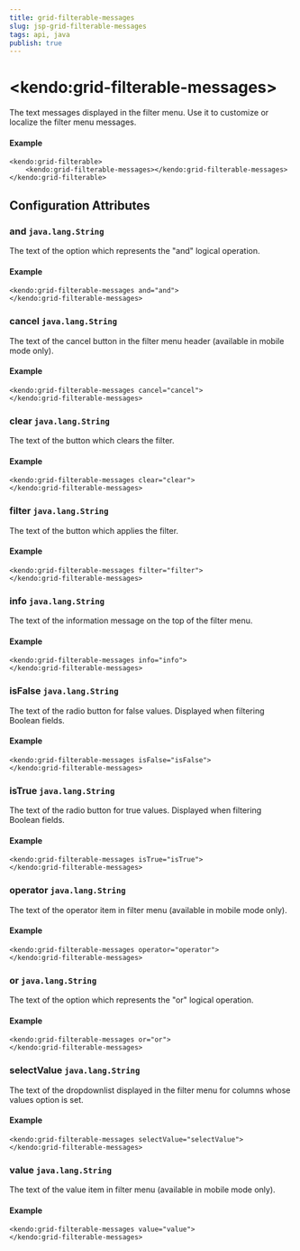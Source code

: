 ```yaml
---
title: grid-filterable-messages
slug: jsp-grid-filterable-messages
tags: api, java
publish: true
---
```


# \<kendo:grid-filterable-messages\>

The text messages displayed in the filter menu. Use it to customize or localize the filter menu messages.

#### Example
    <kendo:grid-filterable>
        <kendo:grid-filterable-messages></kendo:grid-filterable-messages>
    </kendo:grid-filterable>

## Configuration Attributes

### and `java.lang.String`

The text of the option which represents the "and" logical operation.

#### Example
    <kendo:grid-filterable-messages and="and">
    </kendo:grid-filterable-messages>

### cancel `java.lang.String`

The text of the cancel button in the filter menu header (available in mobile mode only).

#### Example
    <kendo:grid-filterable-messages cancel="cancel">
    </kendo:grid-filterable-messages>

### clear `java.lang.String`

The text of the button which clears the filter.

#### Example
    <kendo:grid-filterable-messages clear="clear">
    </kendo:grid-filterable-messages>

### filter `java.lang.String`

The text of the button which applies the filter.

#### Example
    <kendo:grid-filterable-messages filter="filter">
    </kendo:grid-filterable-messages>

### info `java.lang.String`

The text of the information message on the top of the filter menu.

#### Example
    <kendo:grid-filterable-messages info="info">
    </kendo:grid-filterable-messages>

### isFalse `java.lang.String`

The text of the radio button for false values. Displayed when filtering Boolean fields.

#### Example
    <kendo:grid-filterable-messages isFalse="isFalse">
    </kendo:grid-filterable-messages>

### isTrue `java.lang.String`

The text of the radio button for true values. Displayed when filtering Boolean fields.

#### Example
    <kendo:grid-filterable-messages isTrue="isTrue">
    </kendo:grid-filterable-messages>

### operator `java.lang.String`

The text of the operator item in filter menu (available in mobile mode only).

#### Example
    <kendo:grid-filterable-messages operator="operator">
    </kendo:grid-filterable-messages>

### or `java.lang.String`

The text of the option which represents the "or" logical operation.

#### Example
    <kendo:grid-filterable-messages or="or">
    </kendo:grid-filterable-messages>

### selectValue `java.lang.String`

The text of the dropdownlist displayed in the filter menu for columns whose values option is set.

#### Example
    <kendo:grid-filterable-messages selectValue="selectValue">
    </kendo:grid-filterable-messages>

### value `java.lang.String`

The text of the value item in filter menu (available in mobile mode only).

#### Example
    <kendo:grid-filterable-messages value="value">
    </kendo:grid-filterable-messages>

 

